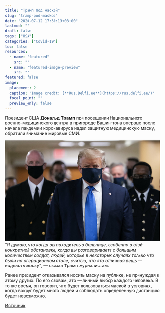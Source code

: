 ```yaml
---
title: "Трамп под маской"
slug: "tramp-pod-maskoi"
date: "2020-07-12 17:30:13+03:00"  
lastmod: ""
draft: false
tags: ["USA"]
categories: ["Covid-19"]
toc: false
resources:
  - name: "featured"
    src: ""
  - name: "featured-image-preview"
    src: ""
featured: false
image:
  placement: 2
  caption: 'Image credit: [**Rus.Delfi.ee**](https://rus.delfi.ee/)'
  focal_point: ""
  preview_only: false
---
```


Президент США **Дональд Трамп** при посещении Национального военно-медицинского центра в пригороде Вашингтона впервые после начала пандемии коронавируса надел защитную медицинскую маску, обратили внимание мировые СМИ.  
<!--more-->  
![Трамп под маской](featured.jpg)  
"*Я думаю, что когда вы находитесь в больнице, особенно в этой конкретной обстановке, когда вы разговариваете с большим количеством солдат, людей, которые в некоторых случаях только что были на операционном столе, считаю, что это отличная вещь — надевать маску*", — сказал Трамп журналистам.  

Ранее президент отказывался носить маску на публике, не принуждая к этому других. По его словам, это — личный выбор каждого человека. В то же время, он говорил, что будет пользоваться маской в условиях, когда вокруг будет много людей и соблюдать определенную дистанцию будет невозможно.  

[Источник](https://rus.delfi.ee/daily/abroad/tramp-vpervye-poyavilsya-na-publike-v-zaschitnoj-maske?id=90425915)  

